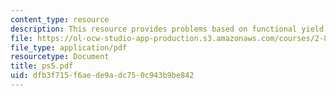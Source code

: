 ```yaml
---
content_type: resource
description: This resource provides problems based on functional yield of SRAM blocks.
file: https://ol-ocw-studio-app-production.s3.amazonaws.com/courses/2-830j-control-of-manufacturing-processes-sma-6303-spring-2008/dfb3f715f6aede9adc750c943b9be842_ps5.pdf
file_type: application/pdf
resourcetype: Document
title: ps5.pdf
uid: dfb3f715-f6ae-de9a-dc75-0c943b9be842
---
```

